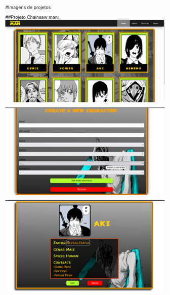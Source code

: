 
#Imagens de projetos

##Projeto Chainsaw man:
![Image1](./img/Image1-Chainsaw_Man.png "Imagem 1")

![Image2](./img/Image2-Chainsaw_Man.png "IMagem 2")

![Image3](./img/Image3-Chainsaw_Man.png "Imagem 3")
